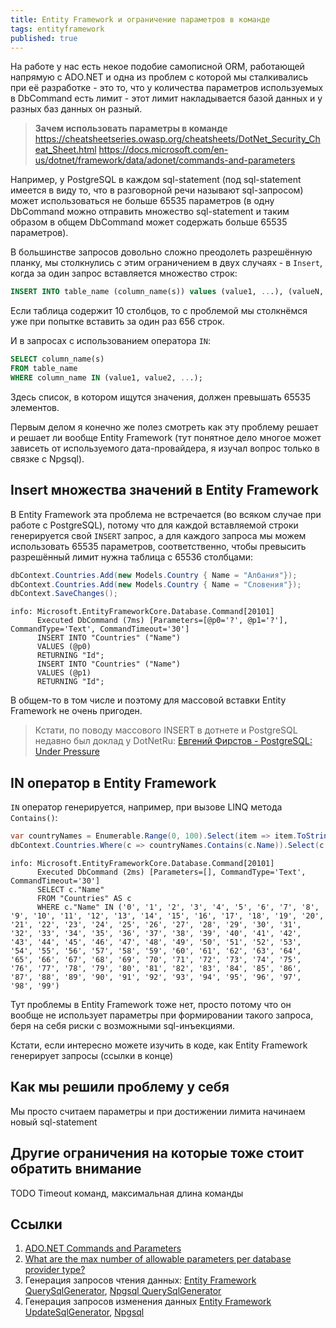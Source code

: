 ```yaml
---
title: Entity Framework и ограничение параметров в команде
tags: entityframework
published: true
---
```


На работе у нас есть некое подобие самописной ORM, работающей напрямую с ADO.NET и одна из проблем с которой мы сталкивались при её разработке - это то, что у количества параметров используемых в DbCommand есть лимит - этот лимит накладывается базой данных и у разных баз данных он разный.

> __Зачем использовать параметры в команде__
> https://cheatsheetseries.owasp.org/cheatsheets/DotNet_Security_Cheat_Sheet.html
> https://docs.microsoft.com/en-us/dotnet/framework/data/adonet/commands-and-parameters

Например, у PostgreSQL в каждом sql-statement (под sql-statement имеется в виду то, что в разговорной речи называют sql-запросом) может использоваться не больше 65535 параметров (в одну DbCommand можно отправить множество sql-statement и таким образом в общем DbCommand может содержать больше 65535 параметров).

В большинстве запросов довольно сложно преодолеть разрешённую планку, мы столкнулись с этим ограничением в двух случаях - в `Insert`, когда за один запрос вставляется множество строк:

```sql
INSERT INTO table_name (column_namе(s)) values (value1, ...), (valueN, ...), ...
```

Если таблица содержит 10 столбцов, то с проблемой мы столкнёмся уже при попытке вставить за один раз 656 строк.

И в запросах с использованием оператора `IN`:

```sql
SELECT column_name(s)
FROM table_name
WHERE column_name IN (value1, value2, ...);
```

Здесь список, в котором ищутся значения, должен превышать 65535 элементов.

Первым делом я конечно же полез смотреть как эту проблему решает и решает ли вообще Entity Framework (тут понятное дело многое может зависеть от используемого дата-провайдера, я изучал вопрос только в связке с Npgsql).

## Insert множества значений в Entity Framework

В Entity Framework эта проблема не встречается (во всяком случае при работе с PostgreSQL), потому что для каждой вставляемой строки генерируется свой `INSERT` запрос, а для каждого запроса мы можем использовать 65535 параметров, соответственно, чтобы превысить разрешённый лимит нужна таблица с 65536 столбцами:

```csharp
dbContext.Countries.Add(new Models.Country { Name = "Албания"});
dbContext.Countries.Add(new Models.Country { Name = "Словения"});
dbContext.SaveChanges();
```

```
info: Microsoft.EntityFrameworkCore.Database.Command[20101]
      Executed DbCommand (7ms) [Parameters=[@p0='?', @p1='?'], CommandType='Text', CommandTimeout='30']
      INSERT INTO "Countries" ("Name")
      VALUES (@p0)
      RETURNING "Id";
      INSERT INTO "Countries" ("Name")
      VALUES (@p1)
      RETURNING "Id";
```

В общем-то в том числе и поэтому для массовой вставки Entity Framework не очень пригоден.

> Кстати, по поводу массового INSERT в дотнете и PostgreSQL недавно был доклад у DotNetRu: [Евгений Фирстов - PostgreSQL: Under Pressure](https://youtu.be/ZH7VtsyYSGk)

## IN оператор в Entity Framework

`IN` оператор генерируется, например, при вызове LINQ метода `Contains()`:

```csharp
var countryNames = Enumerable.Range(0, 100).Select(item => item.ToString()).ToList();
dbContext.Countries.Where(c => countryNames.Contains(c.Name)).Select(c => c.Name).ToArray();
```

```
info: Microsoft.EntityFrameworkCore.Database.Command[20101]
      Executed DbCommand (2ms) [Parameters=[], CommandType='Text', CommandTimeout='30']
      SELECT c."Name"
      FROM "Countries" AS c
      WHERE c."Name" IN ('0', '1', '2', '3', '4', '5', '6', '7', '8', '9', '10', '11', '12', '13', '14', '15', '16', '17', '18', '19', '20', '21', '22', '23', '24', '25', '26', '27', '28', '29', '30', '31', '32', '33', '34', '35', '36', '37', '38', '39', '40', '41', '42', '43', '44', '45', '46', '47', '48', '49', '50', '51', '52', '53', '54', '55', '56', '57', '58', '59', '60', '61', '62', '63', '64', '65', '66', '67', '68', '69', '70', '71', '72', '73', '74', '75', '76', '77', '78', '79', '80', '81', '82', '83', '84', '85', '86', '87', '88', '89', '90', '91', '92', '93', '94', '95', '96', '97', '98', '99')
```

Тут проблемы в Entity Framework тоже нет, просто потому что он вообще не использует параметры при формировании такого запроса, беря на себя риски с возможными sql-инъекциями.

Кстати, если интересно можете изучить в коде, как Entity Framework генерирует запросы (ссылки в конце)

## Как мы решили проблему у себя

Мы просто считаем параметры и при достижении лимита начинаем новый sql-statement

## Другие ограничения на которые тоже стоит обратить внимание

TODO Timeout команд, максимальная длина команды

## Ссылки

1. [ADO.NET Commands and Parameters](https://docs.microsoft.com/en-us/dotnet/framework/data/adonet/commands-and-parameters)
2. [What are the max number of allowable parameters per database provider type?](https://stackoverflow.com/q/6581573/5402731)
3. Генерация запросов чтения данных: [Entity Framework QuerySqlGenerator](https://github.com/dotnet/efcore/blob/v3.1.8/src/EFCore.Relational/Query/QuerySqlGenerator.cs#L570), [Npgsql QuerySqlGenerator](https://github.com/npgsql/efcore.pg/blob/v3.1.4/src/EFCore.PG/Query/Internal/NpgsqlQuerySqlGenerator.cs)
4. Генерация запросов изменения данных [Entity Framework UpdateSqlGenerator](https://github.com/dotnet/efcore/blob/v3.1.8/src/EFCore.Relational/Update/UpdateSqlGenerator.cs), [Npgsql ](https://github.com/npgsql/efcore.pg/blob/v3.1.4/src/EFCore.PG/Update/Internal/NpgsqlUpdateSqlGenerator.cs)
